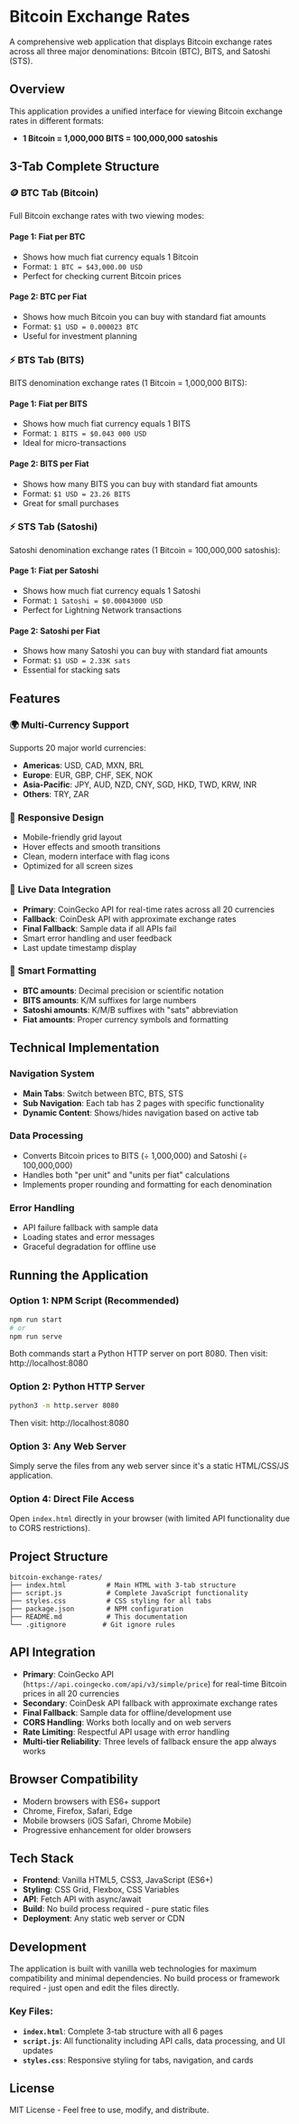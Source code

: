 # Bitcoin Exchange Rates

A comprehensive web application that displays Bitcoin exchange rates across all three major denominations: Bitcoin (BTC), BITS, and Satoshi (STS).

## Overview

This application provides a unified interface for viewing Bitcoin exchange rates in different formats:
- **1 Bitcoin = 1,000,000 BITS = 100,000,000 satoshis**

## 3-Tab Complete Structure

### 🪙 **BTC Tab (Bitcoin)**
Full Bitcoin exchange rates with two viewing modes:

#### Page 1: Fiat per BTC
- Shows how much fiat currency equals 1 Bitcoin
- Format: `1 BTC = $43,000.00 USD`
- Perfect for checking current Bitcoin prices

#### Page 2: BTC per Fiat
- Shows how much Bitcoin you can buy with standard fiat amounts
- Format: `$1 USD = 0.000023 BTC`
- Useful for investment planning

### ⚡ **BTS Tab (BITS)**
BITS denomination exchange rates (1 Bitcoin = 1,000,000 BITS):

#### Page 1: Fiat per BITS
- Shows how much fiat currency equals 1 BITS
- Format: `1 BITS = $0.043 000 USD`
- Ideal for micro-transactions

#### Page 2: BITS per Fiat
- Shows how many BITS you can buy with standard fiat amounts
- Format: `$1 USD = 23.26 BITS`
- Great for small purchases

### ⚡ **STS Tab (Satoshi)**
Satoshi denomination exchange rates (1 Bitcoin = 100,000,000 satoshis):

#### Page 1: Fiat per Satoshi
- Shows how much fiat currency equals 1 Satoshi
- Format: `1 Satoshi = $0.00043000 USD`
- Perfect for Lightning Network transactions

#### Page 2: Satoshi per Fiat
- Shows how many Satoshi you can buy with standard fiat amounts
- Format: `$1 USD = 2.33K sats`
- Essential for stacking sats

## Features

### 🌍 **Multi-Currency Support**
Supports 20 major world currencies:
- **Americas**: USD, CAD, MXN, BRL
- **Europe**: EUR, GBP, CHF, SEK, NOK
- **Asia-Pacific**: JPY, AUD, NZD, CNY, SGD, HKD, TWD, KRW, INR
- **Others**: TRY, ZAR

### 📱 **Responsive Design**
- Mobile-friendly grid layout
- Hover effects and smooth transitions
- Clean, modern interface with flag icons
- Optimized for all screen sizes

### 🔄 **Live Data Integration**
- **Primary**: CoinGecko API for real-time rates across all 20 currencies
- **Fallback**: CoinDesk API with approximate exchange rates
- **Final Fallback**: Sample data if all APIs fail
- Smart error handling and user feedback
- Last update timestamp display

### 🎯 **Smart Formatting**
- **BTC amounts**: Decimal precision or scientific notation
- **BITS amounts**: K/M suffixes for large numbers
- **Satoshi amounts**: K/M/B suffixes with "sats" abbreviation
- **Fiat amounts**: Proper currency symbols and formatting

## Technical Implementation

### Navigation System
- **Main Tabs**: Switch between BTC, BTS, STS
- **Sub Navigation**: Each tab has 2 pages with specific functionality
- **Dynamic Content**: Shows/hides navigation based on active tab

### Data Processing
- Converts Bitcoin prices to BITS (÷ 1,000,000) and Satoshi (÷ 100,000,000)
- Handles both "per unit" and "units per fiat" calculations
- Implements proper rounding and formatting for each denomination

### Error Handling
- API failure fallback with sample data
- Loading states and error messages
- Graceful degradation for offline use

## Running the Application

### Option 1: NPM Script (Recommended)
```bash
npm run start
# or
npm run serve
```
Both commands start a Python HTTP server on port 8080. Then visit: http://localhost:8080

### Option 2: Python HTTP Server
```bash
python3 -m http.server 8080
```
Then visit: http://localhost:8080

### Option 3: Any Web Server
Simply serve the files from any web server since it's a static HTML/CSS/JS application.

### Option 4: Direct File Access
Open `index.html` directly in your browser (with limited API functionality due to CORS restrictions).

## Project Structure

```
bitcoin-exchange-rates/
├── index.html          # Main HTML with 3-tab structure
├── script.js           # Complete JavaScript functionality
├── styles.css          # CSS styling for all tabs
├── package.json        # NPM configuration
├── README.md           # This documentation
└── .gitignore         # Git ignore rules
```

## API Integration

- **Primary**: CoinGecko API (`https://api.coingecko.com/api/v3/simple/price`) for real-time Bitcoin prices in all 20 currencies
- **Secondary**: CoinDesk API fallback with approximate exchange rates
- **Final Fallback**: Sample data for offline/development use
- **CORS Handling**: Works both locally and on web servers
- **Rate Limiting**: Respectful API usage with error handling
- **Multi-tier Reliability**: Three levels of fallback ensure the app always works

## Browser Compatibility

- Modern browsers with ES6+ support
- Chrome, Firefox, Safari, Edge
- Mobile browsers (iOS Safari, Chrome Mobile)
- Progressive enhancement for older browsers

## Tech Stack

- **Frontend**: Vanilla HTML5, CSS3, JavaScript (ES6+)
- **Styling**: CSS Grid, Flexbox, CSS Variables
- **API**: Fetch API with async/await
- **Build**: No build process required - pure static files
- **Deployment**: Any static web server or CDN

## Development

The application is built with vanilla web technologies for maximum compatibility and minimal dependencies. No build process or framework required - just open and edit the files directly.

### Key Files:
- **`index.html`**: Complete 3-tab structure with all 6 pages
- **`script.js`**: All functionality including API calls, data processing, and UI updates
- **`styles.css`**: Responsive styling for tabs, navigation, and cards

## License

MIT License - Feel free to use, modify, and distribute.